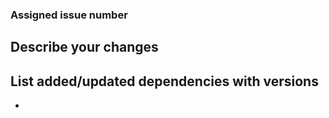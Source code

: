 ### Assigned issue number
<!-- Leave empty if none. Example: close #8, close #32 -->


## Describe your changes
<!-- Be descriptive if possible :) -->


## List added/updated dependencies with versions
<!-- Leave empty if none. -->
-

